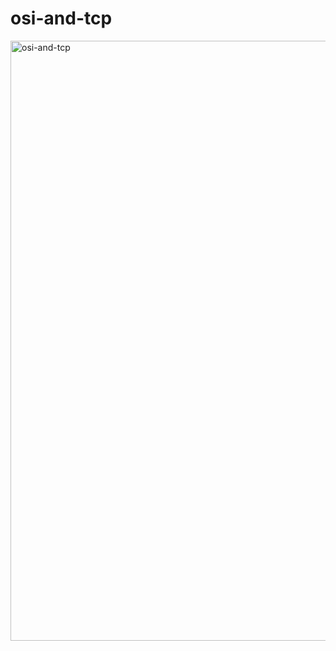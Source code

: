 # osi-and-tcp
<img width="960" alt="osi-and-tcp" src="https://user-images.githubusercontent.com/48618245/87321134-d17a2300-c566-11ea-809f-82dacee9d75f.PNG">

